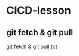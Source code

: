 # CICD-lesson

## git fetch & git pull


[git fetch & git pull.txt](https://github.com/user-attachments/files/15756014/git.fetch.git.pull.txt)
